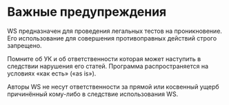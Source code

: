 # Важные предупреждения

WS предназначен для проведения легальных тестов на проникновение. Его использование для совершения противоправных действий строго запрещено.

Помните об УК и об ответственности которая может наступить в следствии нарушения его статей. Программа распространяется на условиях «как есть» \(«as is»\).

Авторы WS не несут ответственности за прямой или косвенный ущерб причинённый кому-либо в следствие использования WS.

